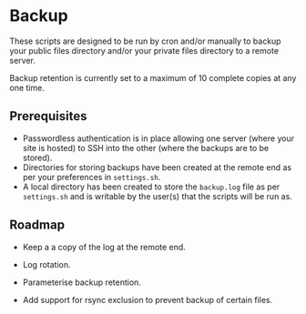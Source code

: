 # Backup

These scripts are designed to be run by cron and/or manually to backup your public files directory and/or your private files directory to a remote server.

Backup retention is currently set to a maximum of 10 complete copies at any one time.


## Prerequisites

- Passwordless authentication is in place allowing one server (where your site is hosted) to SSH into the other (where the backups are to be stored).
- Directories for storing backups have been created at the remote end as per your preferences in ```settings.sh```.
- A local directory has been created to store the ```backup.log``` file as per ```settings.sh``` and is writable by the user(s) that the scripts will be run as.


## Roadmap

- Keep a a copy of the log at the remote end.

- Log rotation.

- Parameterise backup retention.

- Add support for rsync exclusion to prevent backup of certain files.
